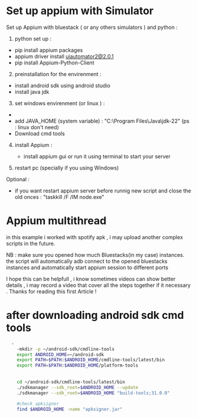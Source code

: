 # Set up appium with Simulator

Set up Appium with bluestack ( or any others simulators ) and python : 

1. python set up : 
  - pip install appium packages
  - appium driver install uiautomator2@2.0.1
  - pip install Appium-Python-Client

2. preinstallation for the envirenment : 
  - install android sdk using android studio 
  - install java jdk
    
3. set windows envirenment (or linux ) : 
  - 
  - add JAVA_HOME (system variable) : "C:\Program Files\Java\jdk-22\" (ps : linux don't need)
  - Download cmd tools


4. install Appium : 
    - install appium gui or run it using terminal to start your server 

5. restart pc (specially if you using Windows)

Optional : 
   - if you want restart appium server before runnig new script and close the old onces : "taskkill /F /IM node.exe"

# Appium multithread
in this example i worked with spotify apk , i may upload another complex scripts in the future.

NB : make sure you opened how much Bluestacks(in my case) instances.
the script will automatically adb connect to the opened bluestacks instances and automatically start appium session to different ports  

I hope this can be helpfull , i know sometimes videos can show better details , i may record a video that cover all the steps together if it necessary . 
Thanks for reading this first Article !

# after downloading android sdk cmd tools
```bash
  - 
    -mkdir -p ~/android-sdk/cmdline-tools
    export ANDROID_HOME=~/android-sdk
    export PATH=$PATH:$ANDROID_HOME/cmdline-tools/latest/bin
    export PATH=$PATH:$ANDROID_HOME/platform-tools
    
    
    cd ~/android-sdk/cmdline-tools/latest/bin
    ./sdkmanager --sdk_root=$ANDROID_HOME --update
    ./sdkmanager --sdk_root=$ANDROID_HOME "build-tools;31.0.0"
    
    #check apksigner 
    find $ANDROID_HOME -name "apksigner.jar"


